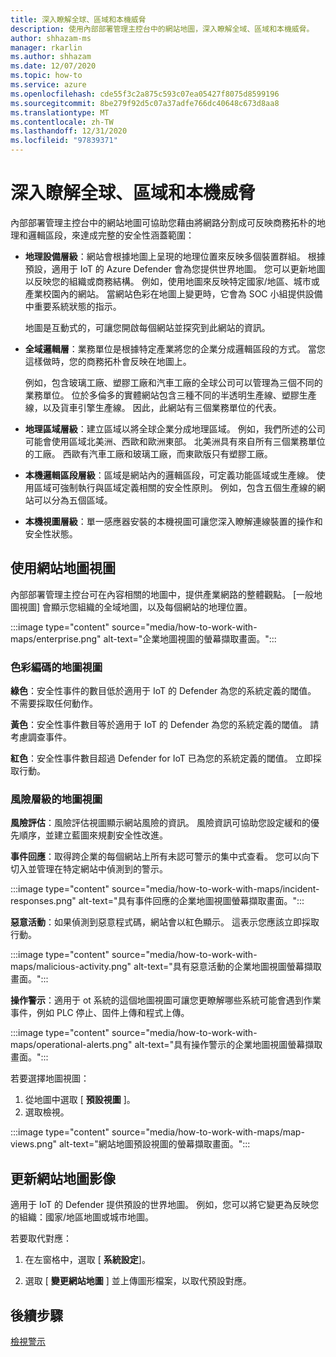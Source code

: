 ```yaml
---
title: 深入瞭解全球、區域和本機威脅
description: 使用內部部署管理主控台中的網站地圖，深入瞭解全域、區域和本機威脅。
author: shhazam-ms
manager: rkarlin
ms.author: shhazam
ms.date: 12/07/2020
ms.topic: how-to
ms.service: azure
ms.openlocfilehash: cde55f3c2a875c593c07ea05427f8075d8599196
ms.sourcegitcommit: 8be279f92d5c07a37adfe766dc40648c673d8aa8
ms.translationtype: MT
ms.contentlocale: zh-TW
ms.lasthandoff: 12/31/2020
ms.locfileid: "97839371"
---
```

# <a name="gain-insight-into-global-regional-and-local-threats"></a>深入瞭解全球、區域和本機威脅

內部部署管理主控台中的網站地圖可協助您藉由將網路分割成可反映商務拓朴的地理和邏輯區段，來達成完整的安全性涵蓋範圍：

- **地理設備層級**：網站會根據地圖上呈現的地理位置來反映多個裝置群組。 根據預設，適用于 IoT 的 Azure Defender 會為您提供世界地圖。 您可以更新地圖以反映您的組織或商務結構。 例如，使用地圖來反映特定國家/地區、城市或產業校園內的網站。 當網站色彩在地圖上變更時，它會為 SOC 小組提供設備中重要系統狀態的指示。

  地圖是互動式的，可讓您開啟每個網站並探究到此網站的資訊。

- **全域邏輯層**：業務單位是根據特定產業將您的企業分成邏輯區段的方式。 當您這樣做時，您的商務拓朴會反映在地圖上。

  例如，包含玻璃工廠、塑膠工廠和汽車工廠的全球公司可以管理為三個不同的業務單位。 位於多倫多的實體網站包含三種不同的半透明生產線、塑膠生產線，以及貨車引擎生產線。 因此，此網站有三個業務單位的代表。

- **地理區域層級**：建立區域以將全球企業分成地理區域。 例如，我們所述的公司可能會使用區域北美洲、西歐和歐洲東部。 北美洲具有來自所有三個業務單位的工廠。 西歐有汽車工廠和玻璃工廠，而東歐版只有塑膠工廠。

- **本機邏輯區段層級**：區域是網站內的邏輯區段，可定義功能區域或生產線。 使用區域可強制執行與區域定義相關的安全性原則。 例如，包含五個生產線的網站可以分為五個區域。

- **本機視圖層級**：單一感應器安裝的本機視圖可讓您深入瞭解連線裝置的操作和安全性狀態。

## <a name="work-with-site-map-views"></a>使用網站地圖視圖

內部部署管理主控台可在內容相關的地圖中，提供產業網路的整體觀點。 [一般地圖視圖] 會顯示您組織的全域地圖，以及每個網站的地理位置。

:::image type="content" source="media/how-to-work-with-maps/enterprise.png" alt-text="企業地圖視圖的螢幕擷取畫面。":::

### <a name="color-coded-map-views"></a>色彩編碼的地圖視圖

**綠色**：安全性事件的數目低於適用于 IoT 的 Defender 為您的系統定義的閾值。 不需要採取任何動作。

**黃色**：安全性事件數目等於適用于 IoT 的 Defender 為您的系統定義的閾值。 請考慮調查事件。  

**紅色**：安全性事件數目超過 Defender for IoT 已為您的系統定義的閾值。 立即採取行動。

### <a name="risk-level-map-views"></a>風險層級的地圖視圖

**風險評估**：風險評估視圖顯示網站風險的資訊。 風險資訊可協助您設定緩和的優先順序，並建立藍圖來規劃安全性改進。

**事件回應**：取得跨企業的每個網站上所有未認可警示的集中式查看。 您可以向下切入並管理在特定網站中偵測到的警示。

:::image type="content" source="media/how-to-work-with-maps/incident-responses.png" alt-text="具有事件回應的企業地圖視圖螢幕擷取畫面。":::

**惡意活動**：如果偵測到惡意程式碼，網站會以紅色顯示。 這表示您應該立即採取行動。

:::image type="content" source="media/how-to-work-with-maps/malicious-activity.png" alt-text="具有惡意活動的企業地圖視圖螢幕擷取畫面。":::

**操作警示**：適用于 ot 系統的這個地圖視圖可讓您更瞭解哪些系統可能會遇到作業事件，例如 PLC 停止、固件上傳和程式上傳。

:::image type="content" source="media/how-to-work-with-maps/operational-alerts.png" alt-text="具有操作警示的企業地圖視圖螢幕擷取畫面。":::

若要選擇地圖視圖：

1. 從地圖中選取 [ **預設視圖** ]。
2. 選取檢視。

:::image type="content" source="media/how-to-work-with-maps/map-views.png" alt-text="網站地圖預設視圖的螢幕擷取畫面。":::

## <a name="update-the-site-map-image"></a>更新網站地圖影像

適用于 IoT 的 Defender 提供預設的世界地圖。 例如，您可以將它變更為反映您的組織：國家/地區地圖或城市地圖。 

若要取代對應：

1. 在左窗格中，選取 [ **系統設定**]。

2. 選取 [ **變更網站地圖** ] 並上傳圖形檔案，以取代預設對應。

## <a name="next-step"></a>後續步驟

[檢視警示](how-to-view-alerts.md)
